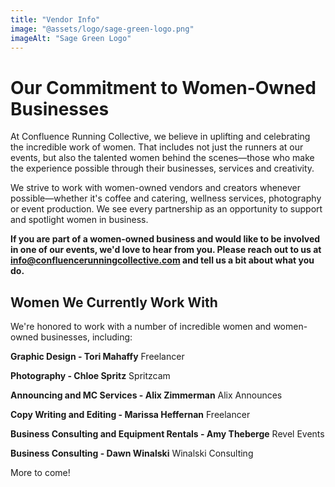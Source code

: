 ```yaml
---
title: "Vendor Info"
image: "@assets/logo/sage-green-logo.png"
imageAlt: "Sage Green Logo"
---
```


# Our Commitment to Women-Owned Businesses

At Confluence Running Collective, we believe in uplifting and celebrating the incredible work of women. That includes not just the runners at our events, but also the talented women behind the scenes—those who make the experience possible through their businesses, services and creativity.

We strive to work with women-owned vendors and creators whenever possible—whether it's coffee and catering, wellness services, photography or event production. We see every partnership as an opportunity to support and spotlight women in business.

**If you are part of a women-owned business and would like to be involved in one of our events, we'd love to hear from you. Please reach out to us at info@confluencerunningcollective.com and tell us a bit about what you do.**

## Women We Currently Work With

We're honored to work with a number of incredible women and women-owned businesses, including:

**Graphic Design - Tori Mahaffy**
Freelancer

**Photography - Chloe Spritz**
Spritzcam

**Announcing and MC Services - Alix Zimmerman**
Alix Announces

**Copy Writing and Editing - Marissa Heffernan**
Freelancer

**Business Consulting and Equipment Rentals - Amy Theberge**
Revel Events

**Business Consulting - Dawn Winalski**
Winalski Consulting

More to come! 